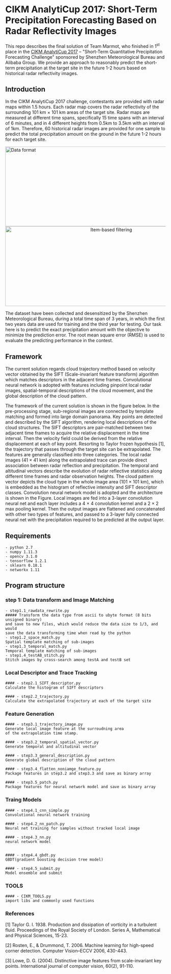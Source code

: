 # CIKM AnalytiCup 2017: Short-Term Precipitation Forecasting Based on Radar Reflectivity Images

This repo describes the final solution of Team Marmot, 
who finished in 1<sup>st</sup> place in the [CIKM AnalytiCup 2017](https://tianchi.aliyun.com/competition/introduction.htm?spm=5176.100066.0.0.3f6e7d83jNRFTh&raceId=231596) – 
"Short-Term Quantitative Precipitation Forecasting Challenge"
sponsored by Shenzhen Meteorological Bureau and Alibaba Group. 
We provide an approach to reasonably predict 
the short-term precipitation at the target site in the future 1-2 
hours based on historical radar reflectivity images. 

## Introduction
In the CIKM AnalytiCup 2017 challenge, contestants are provided with radar maps within 1.5 hours. Each radar map covers the radar reflectivity of the surrounding 101 km × 101 km areas of the target site. Radar maps are measured at different time spans, specifically 15 time spans with an interval of 6 minutes, and in 4 different heights from 0.5km to 3.5km with an interval of 1km. Therefore, 60 historical radar images are provided for one sample to predict the total precipitation amount on the ground in the future 1-2 hours for each target site.

<div  align="center"> <img src="http://static.zybuluo.com/Jessy923/dmc8aal4i1k5mfsak1flsif9/data_format.jpg" width="650" height="250" alt="Data format" /></div>


<div  align="center"> <img src="http://static.zybuluo.com/Jessy923/2x5adueuf0vggrhz0beq814j/flowchart.png" width="650" height="250" alt="Item-based filtering" /></div>

The dataset have been collected and desensitized by the Shenzhen Meteorological Bureau, during a total time span of 3 years, in which the first two years data are used for training and the third year for testing. Our task here is to predict the exact precipitation amount with the objective to minimize the prediction error. The root mean square error (RMSE) is used to evaluate the predicting performance in the contest.

## Framework

The current solution regards cloud trajectory method based on velocity 
vector obtained by the SIFT (Scale-invariant feature transform) 
algorithm which matches descriptors in the adjacent time frames. 
Convolutional neural network is adopted with features including 
pinpoint local radar images, spatial-temporal descriptions of the 
cloud movement, and the global description of the cloud pattern.  


The framework of the current solution is shown in the figure below.
In the pre-processing stage, sub-regional images are connected
 by template matching and formed into large domain panorama. 
 Key points are detected and described by the SIFT algorithm, 
 rendering local descriptions of the cloud structures. 
 The SIFT descriptors are pair-matched between two adjacent time 
 frames to acquire the relative displacement in the time interval. 
 Then the velocity field could be derived from the relative displacement at each of key point. Resorting to Taylor frozen hypothesis [1], the trajectory that passes through the target site can be extrapolated. The features are generally classified into three categories. The local radar images (41 × 41 km) along the extrapolated trace can provide direct association between radar reflection and precipitation. The temporal and altitudinal vectors describe the evolution of radar reflective statistics along different time frames and radar observation heights. The cloud pattern vector depicts the cloud type in the whole image area (101 × 101 km), which is embedded as the histogram of reflective intensity and SIFT descriptor classes. Convolution neural network model is adopted and the architecture is shown in the Figure. Local images are fed into a 3-layer convolution neural net and each layer includes a 4 × 4 convolution kernel and a 2 × 2 max pooling kernel. Then the output images are flattened and concatenated with other two types of features, and passed to a 3-layer fully connected neural net with the precipitation required to be predicted at the output layer.


## Requirements
```
- python 2.7
- numpy 1.11.3
- opencv 3.1.0
- tensorflow 1.2.1
- sklearn 0.18.1
- networkx 1.11

```


## Program structure

### step 1: Data transform and Image Matching
```
- step1.1_rawdata_rewrite.py
##### Transform the data type from ascii to ubyte format (8 bits unsigned binary) 
and save to new files, which would reduce the data size to 1/3, and would 
save the data transforming time when read by the python
- step1.2_space_match.py
Spatial template matching of sub-images
- step1.3_temporal_match.py
Temporal template matching of sub-images
- step1.4_testAB_stitch.py
Stitch images by cross-search among testA and testB set
```

### Local Descriptor and Trace Tracking
```
#### - step2.1_SIFT_descriptor.py
Calculate the histogram of SIFT descriptors 

#### - step2.2_trajectory.py
Calculate the extrapolated trajectory at each of the target site
```
### Feature Generation
```
#### - step3.1_trajectory_image.py
Generate local image feature at the surroudning area
of the extrapolation time stamp. 

#### - step3.2_temporal_spatial_vector.py
Generate temporal and altitudinal vector

#### - step3.3_general_description.py
Generate global description of the cloud pattern 

#### - step3.4_flatten_noniamge_feature.py
Package features in step3.2 and step3.3 and save as binary array

#### - step3.5_patch.py
Package features for neural network model and save as binary array
```

### Traing Models
```
#### - step4.1_cnn_simple.py
Convolutional neural network training

#### - step4.2_nn_patch.py
Neural net training for samples without tracked local image 

#### - step4.3_nn.py
neural network model


#### - step4.4_gbdt.py
GBDT(gradient boosting decision tree model)

#### - step4.5_submit.py
Model ensemble and submit  
```
### TOOLS
```
#### - CIKM_TOOLS.py
import libs and commonly used functions
```


### References
[1]	Taylor G. I. 1938. Production and dissipation of vorticity in a turbulent fluid. Proceedings of the Royal Society of London. Series A, Mathematical and Physical Sciences, 15-23.

[2]	Rosten, E., & Drummond, T. 2006. Machine learning for high-speed corner detection. Computer Vision–ECCV 2006, 430-443.

[3]	Lowe, D. G. (2004). Distinctive image features from scale-invariant key points. International journal of computer vision, 60(2), 91-110.

